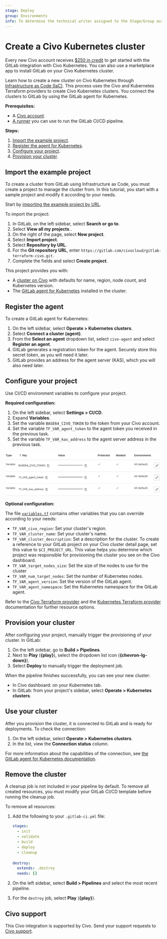 ```yaml
---
stage: Deploy
group: Environments
info: To determine the technical writer assigned to the Stage/Group associated with this page, see https://handbook.gitlab.com/handbook/product/ux/technical-writing/#assignments
---
```


# Create a Civo Kubernetes cluster

Every new Civo account receives [$250 in credit](https://dashboard.civo.com/signup) to get started with the GitLab integration with Civo Kubernetes. You can also use a marketplace app to install GitLab on your Civo Kubernetes cluster.

Learn how to create a new cluster on Civo Kubernetes through
[Infrastructure as Code (IaC)](../../index.md). This process uses the Civo
and Kubernetes Terraform providers to create Civo Kubernetes clusters. You connect the clusters to GitLab
by using the GitLab agent for Kubernetes.

**Prerequisites:**

- A [Civo account](https://dashboard.civo.com/signup).
- [A runner](https://docs.gitlab.com/runner/install/) you can use to run the GitLab CI/CD pipeline.

**Steps:**

1. [Import the example project](#import-the-example-project).
1. [Register the agent for Kubernetes](#register-the-agent).
1. [Configure your project](#configure-your-project).
1. [Provision your cluster](#provision-your-cluster).

## Import the example project

To create a cluster from GitLab using Infrastructure as Code, you must
create a project to manage the cluster from. In this tutorial, you start with
a sample project and modify it according to your needs.

Start by [importing the example project by URL](../../../project/import/repo_by_url.md).

To import the project:

1. In GitLab, on the left sidebar, select **Search or go to**.
1. Select **View all my projects**..
1. On the right of the page, select **New project**.
1. Select **Import project**.
1. Select **Repository by URL**.
1. For the **Git repository URL**, enter `https://gitlab.com/civocloud/gitlab-terraform-civo.git`.
1. Complete the fields and select **Create project**.

This project provides you with:

- A [cluster on Civo](https://gitlab.com/civocloud/gitlab-terraform-civo/-/blob/master/civo.tf) with defaults for name, region, node count, and Kubernetes version.
- The [GitLab agent for Kubernetes](https://gitlab.com/civocloud/gitlab-terraform-civo/-/blob/master/agent.tf) installed in the cluster.

## Register the agent

To create a GitLab agent for Kubernetes:

1. On the left sidebar, select **Operate > Kubernetes clusters**.
1. Select **Connect a cluster (agent)**.
1. From the **Select an agent** dropdown list, select `civo-agent` and select **Register an agent**.
1. GitLab generates a registration token for the agent. Securely store this secret token, as you will need it later.
1. GitLab provides an address for the agent server (KAS), which you will also need later.

## Configure your project

Use CI/CD environment variables to configure your project.

**Required configuration:**

1. On the left sidebar, select **Settings > CI/CD**.
1. Expand **Variables**.
1. Set the variable `BASE64_CIVO_TOKEN` to the token from your Civo account.
1. Set the variable `TF_VAR_agent_token` to the agent token you received in the previous task.
1. Set the variable `TF_VAR_kas_address` to the agent server address in the previous task.

![img/variables_civo.png](img/variables_civo.png)

**Optional configuration:**

The file [`variables.tf`](https://gitlab.com/civocloud/gitlab-terraform-civo/-/blob/master/variables.tf)
contains other variables that you can override according to your needs:

- `TF_VAR_civo_region`: Set your cluster's region.
- `TF_VAR_cluster_name`: Set your cluster's name.
- `TF_VAR_cluster_description`: Set a description for the cluster. To create a reference to your GitLab project on your Civo cluster detail page, set this value to `$CI_PROJECT_URL`. This value helps you determine which project was responsible for provisioning the cluster you see on the Civo dashboard.
- `TF_VAR_target_nodes_size`: Set the size of the nodes to use for the cluster
- `TF_VAR_num_target_nodes`: Set the number of Kubernetes nodes.
- `TF_VAR_agent_version`: Set the version of the GitLab agent.
- `TF_VAR_agent_namespace`: Set the Kubernetes namespace for the GitLab agent.

Refer to the [Civo Terraform provider](https://registry.terraform.io/providers/civo/civo/latest/docs/resources/kubernetes_cluster) and the [Kubernetes Terraform provider](https://registry.terraform.io/providers/hashicorp/kubernetes/latest/docs) documentation for further resource options.

## Provision your cluster

After configuring your project, manually trigger the provisioning of your cluster. In GitLab:

1. On the left sidebar, go to **Build > Pipelines**.
1. Next to **Play** (**{play}**), select the dropdown list icon (**{chevron-lg-down}**).
1. Select **Deploy** to manually trigger the deployment job.

When the pipeline finishes successfully, you can see your new cluster:

- In Civo dashboard: on your Kubernetes tab.
- In GitLab: from your project's sidebar, select **Operate > Kubernetes clusters**.

## Use your cluster

After you provision the cluster, it is connected to GitLab and is ready for deployments. To check the connection:

1. On the left sidebar, select **Operate > Kubernetes clusters**.
1. In the list, view the **Connection status** column.

For more information about the capabilities of the connection, see [the GitLab agent for Kubernetes documentation](../index.md).

## Remove the cluster

A cleanup job is not included in your pipeline by default. To remove all created resources, you
must modify your GitLab CI/CD template before running the cleanup job.

To remove all resources:

1. Add the following to your `.gitlab-ci.yml` file:

   ```yaml
   stages:
     - init
     - validate
     - build
     - deploy
     - cleanup

   destroy:
     extends: .destroy
     needs: []
   ```

1. On the left sidebar, select **Build > Pipelines** and select the most recent pipeline.
1. For the `destroy` job, select **Play** (**{play}**).

## Civo support

This Civo integration is supported by Civo. Send your support requests to [Civo support](https://www.civo.com/contact).

